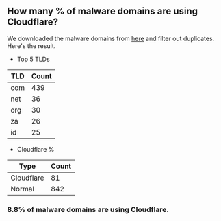 ## How many % of malware domains are using Cloudflare?


We downloaded the malware domains from [here](https://urlhaus.abuse.ch) and filter out duplicates.
Here's the result.


[//]: # (start replacement)


- Top 5 TLDs

| TLD | Count |
| --- | --- |
| com | 439 |
| net | 36 |
| org | 30 |
| za | 26 |
| id | 25 |


- Cloudflare %

| Type | Count |
| --- | --- |
| Cloudflare | 81 |
| Normal | 842 |


### 8.8% of malware domains are using Cloudflare.